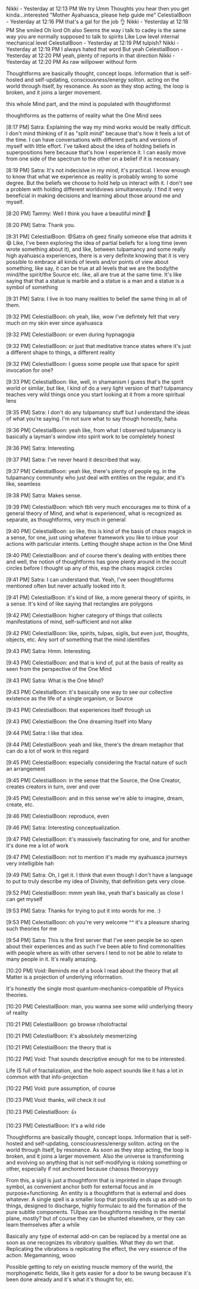 Nikki - Yesterday at 12:13 PM
We try
Umm
Thoughts you hear then you get kinda...interested
"Mother Ayahuasca, please help guide me"
CelestialBoon - Yesterday at 12:16 PM
that's a gal for the job :ok_hand:
Nikki - Yesterday at 12:18 PM
She smiled
Oh lord
Oh also
Seems the way i talk to cadey is the same way you are normally supposed to talk to spirits
Like
Low level internal mechanical level
CelestialBoon - Yesterday at 12:19 PM
tulpish?
Nikki - Yesterday at 12:19 PM
I always hated that word
But yeah
CelestialBoon - Yesterday at 12:20 PM
yeah, plenty of reports in that direction
Nikki - Yesterday at 12:20 PM
As raw willpower without form


Thoughtforms are basically thought, concept loops. Information that is self-hosted and self-updating, consciousness/energy soliton. acting on the world through itself, by resonance. As soon as they stop acting, the loop is broken, and it joins a larger movement.

this whole Mind part, and the mind is populated with thoughtformst

thoughtforms as the patterns of reality
what the One Mind sees


[8:17 PM] Satra: Explaining the way my mind works would be really difficult. I don't mind thinking of it as "split mind" because that's how it feels a lot of the time. I can have conversations with different parts and versions of myself with little effort. I've talked about the idea of holding beliefs in superpositions here because that's how I experience it. I can easily move from one side of the spectrum to the other on a belief if it is necessary.

[8:19 PM] Satra: It's not indecisive in my mind, it's practical. I know enough to know that what we experience as reality is probably wrong to some degree. But the beliefs we choose to hold help us interact with it. I don't see a problem with holding different worldviews simultaneously. I find it very beneficial in making decisions and learning about those around me and myself.

[8:20 PM] Tammy: Well I think you have a beautiful mind!   🧠

[8:20 PM] Satra: Thank you.

[9:31 PM] CelestialBoon: @Satra oh geez finally someone else that admits it :smile: Like, I've been exploring the idea of partial beliefs for a long time (even wrote something about it), and like, between tulpamancy and some really high ayahuasca experiences, there is a very definite knowing that it is very possible to embrace all kinds of levels and/or points of view about something, like say, it can be true at all levels that we are the body/the mind/the spirit/the Source etc. like, all are true at the same time. It's like saying that that a statue is marble and a statue is a man and a statue is a symbol of something

[9:31 PM] Satra: I live in too many realities to belief the same thing in all of them.

[9:32 PM] CelestialBoon: oh yeah, like, wow I've defintely felt that very much on my skin ever since ayahuasca

[9:32 PM] CelestialBoon: or even during hypnagogia

[9:32 PM] CelestialBoon: or just that meditative trance states where it's just a different shape to things, a different reality

[9:32 PM] CelestialBoon: I guess some people use that space for spirit invocation for one?

[9:33 PM] CelestialBoon: like, well, in shamanism I guess that's the spirit world or similar, but like, I kind of do a very light version of that? tulpamancy teaches very wild things once you start looking at it from a more spiritual lens

[9:35 PM] Satra: I don't do any tulpamancy stuff but I understand the ideas of what you're saying. I'm not sure what to say though honestly, haha.

[9:36 PM] CelestialBoon: yeah like, from what I observed tulpamancy is basically a layman's window into spirit work to be completely honest

[9:36 PM] Satra: Interesting.

[9:37 PM] Satra: I've never heard it described that way.

[9:37 PM] CelestialBoon: yeah like, there's plenty of people eg. in the tulpamancy community who just deal with entities on the regular, and it's like, seamless

[9:38 PM] Satra: Makes sense.

[9:39 PM] CelestialBoon: which tbh very much encourages me to think of a general theory of Mind, and what is experienced, what is recognized as separate, as thoughtforms, very much in general

[9:40 PM] CelestialBoon: so like, this is kind of the basis of chaos magick in a sense, for one, just using whatever framework you like to inbue your actions with particular intents. Letting thought shape action in the One Mind

[9:40 PM] CelestialBoon: and of course there's dealing with entities there and well, the notion of thoughtforms has gone plenty around in the occult circles before I thought up any of this, esp the chaos magick circles

[9:41 PM] Satra: I can understand that. Yeah, I've seen thoughtforms mentioned often but never actually looked into it.

[9:41 PM] CelestialBoon: it's kind of like, a more general theory of spirits, in a sense. It's kind of like saying that rectangles are polygons

[9:42 PM] CelestialBoon: higher category of things that collects manifestations of mind, self-sufficient and not alike

[9:42 PM] CelestialBoon: like, spirits, tulpas, sigils, but even just, thoughts, objects, etc. Any sort of something that the mind identifies

[9:43 PM] Satra: Hmm. Interesting.

[9:43 PM] CelestialBoon: and that is kind of, put at the basis of reality as seen from the perspective of the One Mind

[9:43 PM] Satra: What is the One Mind?

[9:43 PM] CelestialBoon: it's basically one way to see our collective existence as the life of a single organism, or Source

[9:43 PM] CelestialBoon: that experiences itself through us

[9:43 PM] CelestialBoon: the One dreaming Itself into Many

[9:44 PM] Satra: I like that idea.

[9:44 PM] CelestialBoon: yeah and like, there's the dream metaphor that can do a lot of work in this regard

[9:45 PM] CelestialBoon: especially considering the fractal nature of such an arrangement

[9:45 PM] CelestialBoon: in the sense that the Source, the One Creator, creates creators in turn, over and over

[9:45 PM] CelestialBoon: and in this sense we're able to imagine, dream, create, etc.

[9:46 PM] CelestialBoon: reproduce, even

[9:46 PM] Satra: Interesting conceptualization.

[9:47 PM] CelestialBoon: it's massively fascinating for one, and for another it's done me a lot of work

[9:47 PM] CelestialBoon: not to mention it's made my ayahuasca journeys very intelligible hah

[9:49 PM] Satra: Oh, I get it. I think that even though I don't have a language to put to truly describe my idea of Divinity, that definition gets very close.

[9:52 PM] CelestialBoon: mmm yeah like, yeah that's basically as close I can get myself

[9:53 PM] Satra: Thanks for trying to put it into words for me. :)

[9:53 PM] CelestialBoon: oh you're very welcome ^^ it's a pleasure sharing such theories for me

[9:54 PM] Satra: This is the first server that I've seen people be so open about their experiences and as such I've been able to find commonalities with people where as with other servers I tend to not be able to relate to many people in it. It's really amazing.

[10:20 PM] Void: Reminds me of a book I read about the theory that all Matter is a projection of underlying information.

It's honestly the single most quantum-mechanics-compatible of Physics theories.

[10:20 PM] CelestialBoon: man, you wanna see some wild underlying theory of reality

[10:21 PM] CelestialBoon: go browse r/holofractal

[10:21 PM] CelestialBoon: it's absolutely mesmerizing

[10:21 PM] CelestialBoon: the theory that is

[10:22 PM] Void: That sounds descriptive enough for me to be interested.

Life IS full of fractalization, and the holo aspect sounds like it has a lot in common with that info-projection

[10:22 PM] Void: pure assumption, of course

[10:23 PM] Void: thanks, will check it out

[10:23 PM] CelestialBoon: :thumbsup:

[10:23 PM] CelestialBoon: It's a wild ride


Thoughtforms are basically thought, concept loops. Information that is self-hosted and self-updating, consciousness/energy soliton. acting on the world through itself, by resonance. As soon as they stop acting, the loop is broken, and it joins a larger movement.
Also the universe is transforming and evolving so anything that is not self-modifying is risking something or other, especially if not anchored because chaosss theooryyyy

From this, a sigil is just a thoughtform that is imprinted in shape through symbol, as convenient anchor both for external focus and in purpose+functioning.
An entity is a thoughtform that is external and does whatever.
A single spell is a smaller loop that possibly ends up as add-on to things, designed to discharge, highly formulaic to aid the formation of the pure subltle components.
TUlpas are thoughtforms residing in the mental plane, mostly? but of course they can be shunted elsewhere, or they can learn themselves after a while

Basically any type of external add-on can be replaced by a mental one as soon as one recognizes its vibratory qualities. What they do wrt that. Replicating the vibrations is replicating the effect, the very essence of the action. Megamanning, wooo

Possible getting to rely on existing muscle memory of the world, the morphogenetic fields, like it gets easier for a door to be swung because it's been done already and it's what it's thought for, etc.